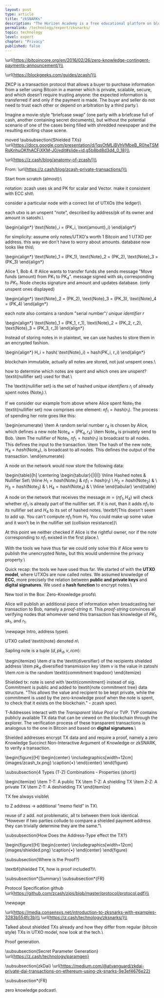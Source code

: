 ```yaml
---
layout: post
type: article
title: "zkSNARKs"
description: "The Horizen Academy is a free educational platform on blockchain technology, cryptocurrency, and privacy. This chapter is is not available yet. We add content frequently, sign up for our newsletter for notifications when it's released."
permalink: /technology/expert/zksnarks/
topic: technology
level: expert
chapter: "Privacy"
published: false
---
```


\url{https://bitcoincore.org/en/2016/02/26/zero-knowledge-contingent-payments-announcement/}\\

\url{https://blockgeeks.com/guides/zcash/}\\

ZKCP is a transaction protocol that allows a buyer to purchase information from a seller using Bitcoin in a manner which is private, scalable, secure, and which doesn’t require trusting anyone: the expected information is transferred if and only if the payment is made. The buyer and seller do not need to trust each other or depend on arbitration by a third party.\\

Imagine a movie-style “briefcase swap” (one party with a briefcase full of cash, another containing secret documents), but without the potential scenario of one of the cases being filled with shredded newspaper and the resulting exciting chase scene.

moved 
\subsubsection{Shielded TXs}
\url{https://docs.google.com/presentation/d/1qsOtMLiBVhVMbeB_R0heTSMRsKnhuOKfhACFiXKM-J0/edit#slide=id.g5b8bd8d3d4_0_18}\\

\url{https://z.cash/blog/anatomy-of-zcash/}\\

From: \url{https://z.cash/blog/zcash-private-transactions/}\\

Start from scratch (almost):\\

notation: zcash uses sk and PK for scalar and Vector. make it consistent with ECC shit\\

consider a particular node with a correct list of UTXOs (the ledger)\\

each utxo is an unspent "note", described by address/pk of its owner and amount in satoshi.\\

\begin{align*}
\text{Note}_i = (PK_i, \text{amount}_i)
\end{align*}

for simplicity: assume only notes/UTXO's worth 1 Bitcoin and 1 UTXO per address. this way we don't have to worry about amounts. database now looks like this\\

\begin{align*}
\text{Note}_1 = (PK_1), \text{Note}_2 = (PK_2), \text{Note}_3 = (PK_3)
\end{align*}

Alice 1, Bob 4. If Alice wants to transfer funds she sends message "Move funds (amount) from PK$_1$ to PK$_4$". message signed with $sk_1$ corresponding to $PK_1$. Node checks signature and amount and updates database. (only unspent ones displayed)

\begin{align*}
\text{Note}_2 = (PK_2), \text{Note}_3 = (PK_3), \text{Note}_4 = (PK_4)
\end{align*}

each note also contains a random "serial number"/ *unique identifier* $r$

\begin{align*}
\text{Note}_1 = (PK_1, r_1), \text{Note}_2 = (PK_2, r_2), \text{Note}_3 = (PK_3, r_3)
\end{align*}

Instead of storing notes in in plaintext, we can use hashes to store them in an encrypted fashion.

\begin{align*}
H_i = hash( \text{Note}_i) = hash(PK_i, r_i)
\end{align*}

blockchain immutable, actually all notes are stored, not just unspent ones.\\

how to determine which notes are spent and which ones are unspent? \textit{nullifier set} used for that.\\

The \textit{nullifier set} is the set of hashed *unique identifiers* $r_i$ of already spent notes (Note$_i$).\\

If we consider our example from above where Alice spent Note$_1$ the \textit{nullifier set} now comprises one element: $nf_1 = hash(r_1)$. The process of spending her note goes like this:

\begin{enumerate}
\item A random serial number $r_4$ is chosen by Alice, which defines a new note $\text{Note}_4 = (PK_4, r_4)$
\item $\text{Note}_4$ is privately send to Bob.
\item The nullifier of $\text{Note}_1$, $nf_1 = hash(r_1)$ is broadcast to all nodes. This defines the input to the transaction.
\item The hash of the new note, $H_4 = hash( \text{Note}_4)$, is broadcast to all nodes. This defines the output of the transaction.
\end{enumerate}

A node on the network would now store the following data:

\begin{table}[h]
\centering
\begin{tabular}{|l|l|}
\hline
Hashed notes & Nullifier Set\\
\hline
$H_1 = hash( \text{Note}_1)$ & $nf_1 = hash(r_1)$ \\
$H_2 = hash( \text{Note}_2)$ & \\
$H_3 = hash( \text{Note}_3)$ & \\
$H_4 = hash( \text{Note}_4)$ & \\
\hline
\end{tabular}
\end{table}

A node on the network that receives the message $m = (nf_1, H_4)$ will check whether $nf_1$ is already part of the nullifier set. If it is not, than it adds $nf_1$ to its nullifier set and $H_4$ to its set of hashed notes. \textbf{This doesn't seem to add up. You can't compute $nf_1$ from $H_1$. You could make up some value and it won't be in the nullifier set (collision resistance)}\\

At this point we neither checked if Alice is the rightful owner, nor if the note corresponding to $nf_1$ existed in the first place.\\

With the tools we have thus far we could only solve this if Alice were to publish the unencrypted Note$_1$, but this would undermine the privacy property.\\

Quick recap: the tools we have used thus far. We started of with the **UTXO model**, where UTXOs are now called notes. We assumed knowledge of **ECC**, more precisely the relation between **public and private keys** and **digital signatures**. We used a **hash function** to encrypt notes.\\

New tool in the Box: Zero-Knowledge proofs\\

Alice will publish an additional piece of information when broadcasting her transaction to Bob, namely a *proof-string* $\pi$. This *proof-string* convinces all verifying nodes that whomever send this transaction has knowledge of $PK_1, sk_1,$ and  $r_1$.







\newpage
Intro, address types\\

UTXO called \textit{note} denoted $n$\\

Sapling note is a tuple ($d, pk_d, v, rcm$):

\begin{itemize}
\item $d$ is the \textit{diversifier} of the recipients shielded address
\item $pk_d$ diversified transmission key
\item $v$ is the value in zatoshi
\item $rcm$ is the random \textit{commitment trapdoor}
\end{itemize}

Shielded tx: note is send with \textit{commitment} instead of sig. Commitment is public and added to \textit{note commitment tree} data structure. "This allows the value and recipient to be kept private, while the commitment is used by the zero-knowledge proof when the note is spent, to check that it exists on the blockchain." - zcash spec\\



T-Addresses interact with the *Transparent Value Pool* or TVP. TVP contains publicly available TX data that can be viewed on the blockchain through the explorer. The verification process of these transparent transactions is analogous to the one in Bitcoin and based on **digital signatures**.\\

Shielded addresses encrypt TX data and and require a proof, namely a zero Knowledge Succinct Non-Interactive Argument of Knowledge or zkSNARK, to verify a transaction.

\begin{figure}[H]
\begin{center}
\includegraphics[width=12cm]{images/zcash_tx.png}
\caption{•}
\end{center}
\end{figure}

\subsubsection{4 Types (T-Z) Combinations - Properties (short)}

\begin{itemize}
\item T-T: A public TX
\item T-Z: A shielding TX
\item Z-Z: A private TX
\item Z-T: A deshielding TX
\end{itemize}

TX fee always visible\\

to Z address -> additional "memo field" in TX\\

reuse of z add. not problematic, all tx between them look identical. "However if two parties collude to compare a shielded payment address they can trivially determine they are the same."\\



\subsubsection{How Does the Address-Type effect the TX?}

\begin{figure}[H]
\begin{center}
\includegraphics[width=12cm]{images/shielded.png}
\caption{•}
\end{center}
\end{figure}


\subsubsection{Where is the Proof?}

\textbf{shielded TX, how is proof included?}\\


\subsubsection*{Summary}
\subsubsection*{FR}

Protocol Specification github \url{https://github.com/zcash/zips/blob/master/protocol/protocol.pdf}\\

\newpage


\url{https://media.consensys.net/introduction-to-zksnarks-with-examples-3283b554fc3b}\\
\url{https://z.cash/technology/zksnarks/}\\

Talked about shielded TXs already and how they differ from regular (bitcoin style) TXs in UTXO model, now look at the tech.\\ 

Proof generation.


\subsubsection{Secret Parameter Generation}
\url{https://z.cash/technology/paramgen}


\subsubsection{zkDai}
\url{https://medium.com/@atvanguard/zkdai-private-dai-transactions-on-ethereum-using-zk-snarks-9e3ef4676e22}


\subsubsection*{FR}

zero knowledge podcast\\

